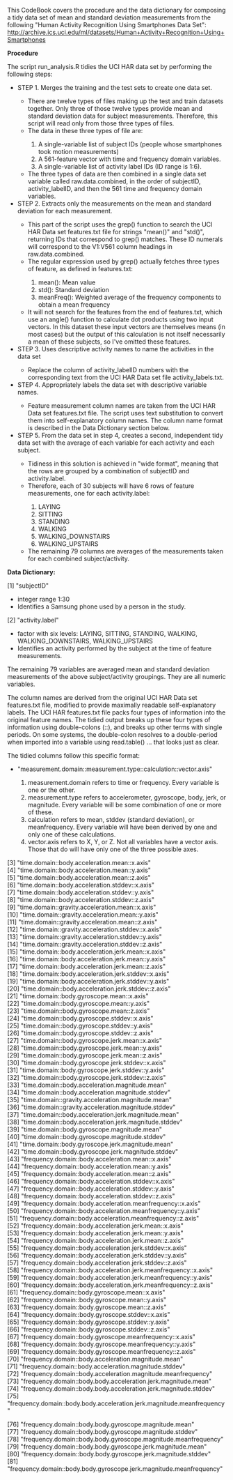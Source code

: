 This CodeBook covers the procedure and the data dictionary for composing a tidy data set of mean and standard deviation measurements from the following "Human Activity Recognition Using Smartphones Data Set":
http://archive.ics.uci.edu/ml/datasets/Human+Activity+Recognition+Using+Smartphones

<strong>Procedure</strong>

The script run_analysis.R tidies the UCI HAR data set by performing the following steps:
<ul>
<li>STEP 1. Merges the training and the test sets to create one data set.</li>
<ul>
<li>There are twelve types of files making up the test and train datasets together. Only three of those twelve types provide mean and standard deviation data for subject measurements. Therefore, this script will read only from those three types of files.</li>
<li>The data in these three types of file are:</li>
<ol>
<li>A single-variable list of subject IDs (people whose smartphones took motion measurements)</li>
<li>A 561-feature vector with time and frequency domain variables.</li>
<li>A single-variable list of activity label IDs (ID range is 1:6).</li>
</ol>
<li>The three types of data are then combined in a single data set variable called raw.data.combined, in the order of subjectID, activity_labelID, and then the 561 time and frequency domain variables.</li> 
</ul>
<li>STEP 2. Extracts only the measurements on the mean and standard deviation for each measurement.</li>
<ul>
<li>This part of the script uses the grep() function to search the UCI HAR Data set features.txt file for strings "mean()" and "std()", returning IDs that correspond to grep() matches. These ID numerals will correspond to the V1:V561 column headings in raw.data.combined.</li>
<li>The regular expression used by grep() actually fetches three types of feature, as defined in features.txt:</li>
<ol>
<li>mean(): Mean value</li>
<li>std(): Standard deviation</li>
<li>meanFreq(): Weighted average of the frequency components to obtain a mean frequency</li>
</ol>
<li>It will not search for the features from the end of features.txt, which use an angle() function to calculate dot products using two input vectors. In this dataset these input vectors are themselves means (in most cases) but the output of this calculation is not itself necessarily a mean of these subjects, so I've omitted these features.</li>
</ol>
</ul>
<li>STEP 3. Uses descriptive activity names to name the activities in the data set</li>
<ul>
<li>Replace the column of activity_labelID numbers with the corresponding text from the UCI HAR Data set file activity_labels.txt.</li>
</ul>
<li>STEP 4. Appropriately labels the data set with descriptive variable names.</li>
<ul>
<li>Feature measurement column names are taken from the UCI HAR Data set features.txt file. The script uses text substitution to convert them into self-explanatory column names. The column name format is described in the Data Dictionary section below.</li>
</ul>
<li>STEP 5. From the data set in step 4, creates a second, independent tidy data set with the average of each variable for each activity and each subject.</li>
<ul>
<li>Tidiness in this solution is achieved in "wide format", meaning that the rows are grouped by a combination of subjectID and activity.label.</li>
<li>Therefore, each of 30 subjects will have 6 rows of feature measurements, one for each activity.label:</li>
<ol>
<li>LAYING</li>
<li>SITTING</li>
<li>STANDING</li>
<li>WALKING</li>
<li>WALKING_DOWNSTAIRS</li>
<li>WALKING_UPSTAIRS</li>
</ol>
<li>The remaining 79 columns are averages of the measurements taken for each combined subject/activity.</li>
</ul>
</ul>

<strong>Data Dictionary:</strong>

 [1] "subjectID"
<ul>
<li>integer range 1:30</li>
<li>Identifies a Samsung phone used by a person in the study.</li>
</ul>
 [2] "activity.label"                                                       
<ul>
<li>factor with six levels: LAYING, SITTING, STANDING, WALKING, WALKING_DOWNSTAIRS, WALKING_UPSTAIRS</li>
<li>Identifies an activity performed by the subject at the time of feature measurements.</li>
</ul>

The remaining 79 variables are averaged mean and standard deviation measurements of the above subject/activity groupings. They are all numeric variables. 

The column names are derived from the original UCI HAR Data set features.txt file, modified to provide maximally readable self-explanatory labels. The UCI HAR features.txt file packs four types of information into the original feature names. The tidied output breaks up these four types of information using double-colons (::), and breaks up other terms with single periods. On some systems, the double-colon resolves to a double-period when imported into a variable using read.table() ... that looks just as clear.

The tidied columns follow this specific format:
<ul>
<li>"measurement.domain::measurement.type::calculation::vector.axis"</li>
<ol>
<li>measurement.domain refers to time or frequency. Every variable is one or the other.</li>
<li>measurement.type refers to accelerometer, gyroscope, body, jerk, or magnitude. Every variable will be some combination of one or more of these.</li>
<li>calculation refers to mean, stddev (standard deviation), or meanfrequency. Every variable will have been derived by one and only one of these calculations.</li>
<li>vector.axis refers to X, Y, or Z. Not all variables have a vector axis. Those that do will have only one of the three possible axes.</li>
</ol>
</ul>

 [3] "time.domain::body.acceleration.mean::x.axis"                          
 [4] "time.domain::body.acceleration.mean::y.axis"                          
 [5] "time.domain::body.acceleration.mean::z.axis"                          
 [6] "time.domain::body.acceleration.stddev::x.axis"                        
 [7] "time.domain::body.acceleration.stddev::y.axis"                        
 [8] "time.domain::body.acceleration.stddev::z.axis"                        
 [9] "time.domain::gravity.acceleration.mean::x.axis"                       
[10] "time.domain::gravity.acceleration.mean::y.axis"                       
[11] "time.domain::gravity.acceleration.mean::z.axis"                       
[12] "time.domain::gravity.acceleration.stddev::x.axis"                     
[13] "time.domain::gravity.acceleration.stddev::y.axis"                     
[14] "time.domain::gravity.acceleration.stddev::z.axis"                     
[15] "time.domain::body.acceleration.jerk.mean::x.axis"                     
[16] "time.domain::body.acceleration.jerk.mean::y.axis"                     
[17] "time.domain::body.acceleration.jerk.mean::z.axis"                     
[18] "time.domain::body.acceleration.jerk.stddev::x.axis"                   
[19] "time.domain::body.acceleration.jerk.stddev::y.axis"                   
[20] "time.domain::body.acceleration.jerk.stddev::z.axis"                   
[21] "time.domain::body.gyroscope.mean::x.axis"                             
[22] "time.domain::body.gyroscope.mean::y.axis"                             
[23] "time.domain::body.gyroscope.mean::z.axis"                             
[24] "time.domain::body.gyroscope.stddev::x.axis"                           
[25] "time.domain::body.gyroscope.stddev::y.axis"                           
[26] "time.domain::body.gyroscope.stddev::z.axis"                           
[27] "time.domain::body.gyroscope.jerk.mean::x.axis"                        
[28] "time.domain::body.gyroscope.jerk.mean::y.axis"                        
[29] "time.domain::body.gyroscope.jerk.mean::z.axis"                        
[30] "time.domain::body.gyroscope.jerk.stddev::x.axis"                      
[31] "time.domain::body.gyroscope.jerk.stddev::y.axis"                      
[32] "time.domain::body.gyroscope.jerk.stddev::z.axis"                      
[33] "time.domain::body.acceleration.magnitude.mean"                        
[34] "time.domain::body.acceleration.magnitude.stddev"                      
[35] "time.domain::gravity.acceleration.magnitude.mean"                     
[36] "time.domain::gravity.acceleration.magnitude.stddev"                   
[37] "time.domain::body.acceleration.jerk.magnitude.mean"                   
[38] "time.domain::body.acceleration.jerk.magnitude.stddev"                 
[39] "time.domain::body.gyroscope.magnitude.mean"                           
[40] "time.domain::body.gyroscope.magnitude.stddev"                         
[41] "time.domain::body.gyroscope.jerk.magnitude.mean"                      
[42] "time.domain::body.gyroscope.jerk.magnitude.stddev"                    
[43] "frequency.domain::body.acceleration.mean::x.axis"                     
[44] "frequency.domain::body.acceleration.mean::y.axis"                     
[45] "frequency.domain::body.acceleration.mean::z.axis"                     
[46] "frequency.domain::body.acceleration.stddev::x.axis"                   
[47] "frequency.domain::body.acceleration.stddev::y.axis"                   
[48] "frequency.domain::body.acceleration.stddev::z.axis"                   
[49] "frequency.domain::body.acceleration.meanfrequency::x.axis"            
[50] "frequency.domain::body.acceleration.meanfrequency::y.axis"            
[51] "frequency.domain::body.acceleration.meanfrequency::z.axis"            
[52] "frequency.domain::body.acceleration.jerk.mean::x.axis"                
[53] "frequency.domain::body.acceleration.jerk.mean::y.axis"                
[54] "frequency.domain::body.acceleration.jerk.mean::z.axis"                
[55] "frequency.domain::body.acceleration.jerk.stddev::x.axis"              
[56] "frequency.domain::body.acceleration.jerk.stddev::y.axis"              
[57] "frequency.domain::body.acceleration.jerk.stddev::z.axis"              
[58] "frequency.domain::body.acceleration.jerk.meanfrequency::x.axis"       
[59] "frequency.domain::body.acceleration.jerk.meanfrequency::y.axis"       
[60] "frequency.domain::body.acceleration.jerk.meanfrequency::z.axis"       
[61] "frequency.domain::body.gyroscope.mean::x.axis"                        
[62] "frequency.domain::body.gyroscope.mean::y.axis"                        
[63] "frequency.domain::body.gyroscope.mean::z.axis"                        
[64] "frequency.domain::body.gyroscope.stddev::x.axis"                      
[65] "frequency.domain::body.gyroscope.stddev::y.axis"                      
[66] "frequency.domain::body.gyroscope.stddev::z.axis"                      
[67] "frequency.domain::body.gyroscope.meanfrequency::x.axis"               
[68] "frequency.domain::body.gyroscope.meanfrequency::y.axis"               
[69] "frequency.domain::body.gyroscope.meanfrequency::z.axis"               
[70] "frequency.domain::body.acceleration.magnitude.mean"                   
[71] "frequency.domain::body.acceleration.magnitude.stddev"                 
[72] "frequency.domain::body.acceleration.magnitude.meanfrequency"          
[73] "frequency.domain::body.body.acceleration.jerk.magnitude.mean"         
[74] "frequency.domain::body.body.acceleration.jerk.magnitude.stddev"       
[75] "frequency.domain::body.body.acceleration.jerk.magnitude.meanfrequency"

[76] "frequency.domain::body.body.gyroscope.magnitude.mean"                 
[77] "frequency.domain::body.body.gyroscope.magnitude.stddev"               
[78] "frequency.domain::body.body.gyroscope.magnitude.meanfrequency"        
[79] "frequency.domain::body.body.gyroscope.jerk.magnitude.mean"            
[80] "frequency.domain::body.body.gyroscope.jerk.magnitude.stddev"          
[81] "frequency.domain::body.body.gyroscope.jerk.magnitude.meanfrequency"
